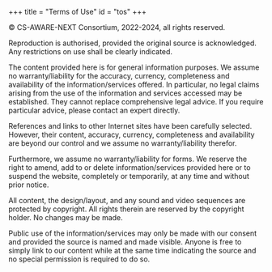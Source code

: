 +++
title = "Terms of Use"
id = "tos"
+++

© CS-AWARE-NEXT Consortium, 2022-2024, all rights reserved.

Reproduction is authorised, provided the original source is acknowledged. Any restrictions on use shall be clearly indicated.

The content provided here is for general information purposes. We assume no warranty/liability for the accuracy, currency, completeness and availability of the information/services offered. In particular, no legal claims arising from the use of the information and services accessed may be established. They cannot replace comprehensive legal advice. If you require particular advice, please contact an expert directly.

References and links to other Internet sites have been carefully selected. However, their content, accuracy, currency, completeness and availability are beyond our control and we assume no warranty/liability therefor.

Furthermore, we assume no warranty/liability for forms. We reserve the right to amend, add to or delete information/services provided here or to suspend the website, completely or temporarily, at any time and without prior notice.

All content, the design/layout, and any sound and video sequences are protected by copyright. All rights therein are reserved by the copyright holder. No changes may be made.

Public use of the information/services may only be made with our consent and provided the source is named and made visible. Anyone is free to simply link to our content while at the same time indicating the source and no special permission is required to do so.
